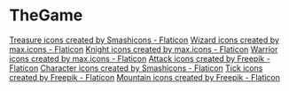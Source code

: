 # TheGame


<a href="https://www.flaticon.com/free-icons/treasure" title="treasure icons">Treasure icons created by Smashicons - Flaticon</a>
<a href="https://www.flaticon.com/free-icons/wizard" title="wizard icons">Wizard icons created by max.icons - Flaticon</a>
<a href="https://www.flaticon.com/free-icons/knight" title="knight icons">Knight icons created by max.icons - Flaticon</a>
<a href="https://www.flaticon.com/free-icons/warrior" title="warrior icons">Warrior icons created by max.icons - Flaticon</a>
<a href="https://www.flaticon.com/free-icons/attack" title="attack icons">Attack icons created by Freepik - Flaticon</a>
<a href="https://www.flaticon.com/free-icons/character" title="character icons">Character icons created by Smashicons - Flaticon</a>
<a href="https://www.flaticon.com/free-icons/tick" title="tick icons">Tick icons created by Freepik - Flaticon</a>
<a href="https://www.flaticon.com/free-icons/mountain" title="mountain icons">Mountain icons created by Freepik - Flaticon</a>